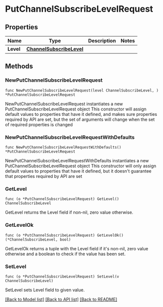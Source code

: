 # PutChannelSubscribeLevelRequest

## Properties

Name | Type | Description | Notes
------------ | ------------- | ------------- | -------------
**Level** | [**ChannelSubscribeLevel**](ChannelSubscribeLevel.md) |  | 

## Methods

### NewPutChannelSubscribeLevelRequest

`func NewPutChannelSubscribeLevelRequest(level ChannelSubscribeLevel, ) *PutChannelSubscribeLevelRequest`

NewPutChannelSubscribeLevelRequest instantiates a new PutChannelSubscribeLevelRequest object
This constructor will assign default values to properties that have it defined,
and makes sure properties required by API are set, but the set of arguments
will change when the set of required properties is changed

### NewPutChannelSubscribeLevelRequestWithDefaults

`func NewPutChannelSubscribeLevelRequestWithDefaults() *PutChannelSubscribeLevelRequest`

NewPutChannelSubscribeLevelRequestWithDefaults instantiates a new PutChannelSubscribeLevelRequest object
This constructor will only assign default values to properties that have it defined,
but it doesn't guarantee that properties required by API are set

### GetLevel

`func (o *PutChannelSubscribeLevelRequest) GetLevel() ChannelSubscribeLevel`

GetLevel returns the Level field if non-nil, zero value otherwise.

### GetLevelOk

`func (o *PutChannelSubscribeLevelRequest) GetLevelOk() (*ChannelSubscribeLevel, bool)`

GetLevelOk returns a tuple with the Level field if it's non-nil, zero value otherwise
and a boolean to check if the value has been set.

### SetLevel

`func (o *PutChannelSubscribeLevelRequest) SetLevel(v ChannelSubscribeLevel)`

SetLevel sets Level field to given value.



[[Back to Model list]](../README.md#documentation-for-models) [[Back to API list]](../README.md#documentation-for-api-endpoints) [[Back to README]](../README.md)



